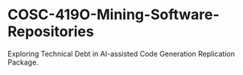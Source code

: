 # COSC-419O-Mining-Software-Repositories
Exploring Technical Debt in AI-assisted Code Generation
Replication Package.
